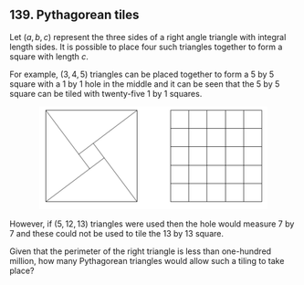 ## 139. Pythagorean tiles

Let $(a, b, c)$ represent the three sides of a right angle triangle with integral length sides. It is possible to place four such triangles together to form a square with length $c$.

For example, $(3, 4, 5)$ triangles can be placed together to form a 5 by 5 square with a 1 by 1 hole in the middle and it can be seen that the 5 by 5 square can be tiled with twenty-five 1 by 1 squares.

<p align="center">
  <img
    src="./p139.png"
    alt=""
  >
</p>

However, if $(5, 12, 13)$ triangles were used then the hole would measure 7 by 7 and these could not be used to tile the 13 by 13 square.

Given that the perimeter of the right triangle is less than one-hundred million, how many Pythagorean triangles would allow such a tiling to take place?
